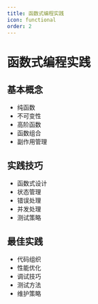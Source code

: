 ```yaml
---
title: 函数式编程实践
icon: functional
order: 2
---
```


# 函数式编程实践

## 基本概念
- 纯函数
- 不可变性
- 高阶函数
- 函数组合
- 副作用管理

## 实践技巧
- 函数式设计
- 状态管理
- 错误处理
- 并发处理
- 测试策略

## 最佳实践
- 代码组织
- 性能优化
- 调试技巧
- 测试方法
- 维护策略

